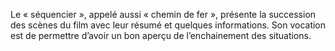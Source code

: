 Le « séquencier », appelé aussi « chemin de fer », présente la succession des scènes du film avec leur résumé et quelques informations. Son vocation est de permettre d’avoir un bon aperçu de l’enchainement des situations.
